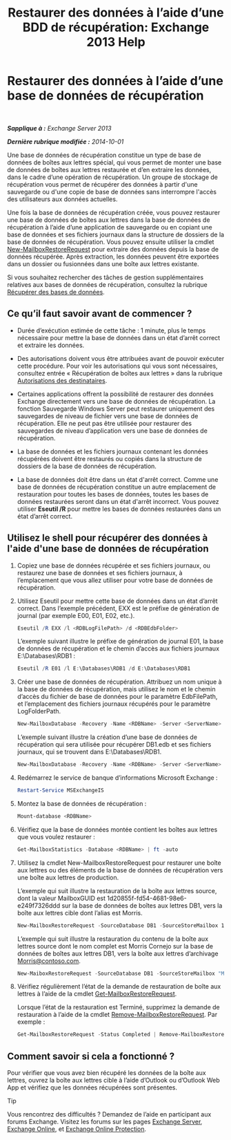 ﻿---
title: 'Restaurer des données à l’aide d’une BDD de récupération: Exchange 2013 Help'
TOCTitle: Restaurer des données à l’aide d’une base de données de récupération
ms:assetid: d64c18e7-16af-4bd8-a5c5-01206984d4d1
ms:mtpsurl: https://technet.microsoft.com/fr-fr/library/Ee332351(v=EXCHG.150)
ms:contentKeyID: 50479277
ms.date: 05/23/2018
mtps_version: v=EXCHG.150
ms.translationtype: MT
---

# Restaurer des données à l’aide d’une base de données de récupération

 

_**Sapplique à :** Exchange Server 2013_

_**Dernière rubrique modifiée :** 2014-10-01_

Une base de données de récupération constitue un type de base de données de boîtes aux lettres spécial, qui vous permet de monter une base de données de boîtes aux lettres restaurée et d’en extraire les données, dans le cadre d’une opération de récupération. Un groupe de stockage de récupération vous permet de récupérer des données à partir d'une sauvegarde ou d'une copie de base de données sans interrompre l'accès des utilisateurs aux données actuelles.

Une fois la base de données de récupération créée, vous pouvez restaurer une base de données de boîtes aux lettres dans la base de données de récupération à l’aide d’une application de sauvegarde ou en copiant une base de données et ses fichiers journaux dans la structure de dossiers de la base de données de récupération. Vous pouvez ensuite utiliser la cmdlet [New-MailboxRestoreRequest](https://technet.microsoft.com/fr-fr/library/ff829875\(v=exchg.150\)) pour extraire des données depuis la base de données récupérée. Après extraction, les données peuvent être exportées dans un dossier ou fusionnées dans une boîte aux lettres existante.

Si vous souhaitez rechercher des tâches de gestion supplémentaires relatives aux bases de données de récupération, consultez la rubrique [Récupérer des bases de données](recovery-databases-exchange-2013-help.md).

## Ce qu’il faut savoir avant de commencer ?

  - Durée d’exécution estimée de cette tâche : 1 minute, plus le temps nécessaire pour mettre la base de données dans un état d’arrêt correct et extraire les données.

  - Des autorisations doivent vous être attribuées avant de pouvoir exécuter cette procédure. Pour voir les autorisations qui vous sont nécessaires, consultez entrée « Récupération de boîtes aux lettres » dans la rubrique [Autorisations des destinataires](recipients-permissions-exchange-2013-help.md).

  - Certaines applications offrent la possibilité de restaurer des données Exchange directement vers une base de données de récupération. La fonction Sauvegarde Windows Server peut restaurer uniquement des sauvegardes de niveau de fichier vers une base de données de récupération. Elle ne peut pas être utilisée pour restaurer des sauvegardes de niveau d’application vers une base de données de récupération.

  - La base de données et les fichiers journaux contenant les données récupérées doivent être restaurés ou copiés dans la structure de dossiers de la base de données de récupération.

  - La base de données doit être dans un état d'arrêt correct. Comme une base de données de récupération constitue un autre emplacement de restauration pour toutes les bases de données, toutes les bases de données restaurées seront dans un état d'arrêt incorrect. Vous pouvez utiliser **Eseutil /R** pour mettre les bases de données restaurées dans un état d’arrêt correct.

## Utilisez le shell pour récupérer des données à l'aide d'une base de données de récupération

1.  Copiez une base de données récupérée et ses fichiers journaux, ou restaurez une base de données et ses fichiers journaux, à l’emplacement que vous allez utiliser pour votre base de données de récupération.

2.  Utilisez Eseutil pour mettre cette base de données dans un état d’arrêt correct. Dans l’exemple précédent, EXX est le préfixe de génération de journal (par exemple E00, E01, E02, etc.).
    
    ```powershell
    Eseutil /R EXX /l <RDBLogFilePath> /d <RDBEdbFolder>
    ```
    
    L’exemple suivant illustre le préfixe de génération de journal E01, la base de données de récupération et le chemin d’accès aux fichiers journaux E:\\Databases\\RDB1 :
    
    ```powershell
    Eseutil /R E01 /l E:\Databases\RDB1 /d E:\Databases\RDB1
    ```

3.  Créer une base de données de récupération. Attribuez un nom unique à la base de données de récupération, mais utilisez le nom et le chemin d’accès du fichier de base de données pour le paramètre EdbFilePath, et l’emplacement des fichiers journaux récupérés pour le paramètre LogFolderPath.
    
    ```powershell
    New-MailboxDatabase -Recovery -Name <RDBName> -Server <ServerName> -EdbFilePath <RDBPathandFileName> -LogFolderPath <LogFilePath>
    ```
    
    L’exemple suivant illustre la création d’une base de données de récupération qui sera utilisée pour récupérer DB1.edb et ses fichiers journaux, qui se trouvent dans E:\\Databases\\RDB1.
    
    ```powershell
    New-MailboxDatabase -Recovery -Name <RDBName> -Server <ServerName> -EdbFilePath "E:\Databases\RDB1\DB1.EDB" -LogFolderPath "E:\Databases\RDB1"
    ```

4.  Redémarrez le service de banque d’informations Microsoft Exchange :
    
    ```powershell
    Restart-Service MSExchangeIS
    ```

5.  Montez la base de données de récupération :
    
    ```powershell
    Mount-database <RDBName>
    ```

6.  Vérifiez que la base de données montée contient les boîtes aux lettres que vous voulez restaurer :
    
    ```powershell
    Get-MailboxStatistics -Database <RDBName> | ft -auto
    ```

7.  Utilisez la cmdlet New-MailboxRestoreRequest pour restaurer une boîte aux lettres ou des éléments de la base de données de récupération vers une boîte aux lettres de production.
    
    L’exemple qui suit illustre la restauration de la boîte aux lettres source, dont la valeur MailboxGUID est 1d20855f-fd54-4681-98e6-e249f7326ddd sur la base de données de boîtes aux lettres DB1, vers la boîte aux lettres cible dont l’alias est Morris.
    
    ```powershell
    New-MailboxRestoreRequest -SourceDatabase DB1 -SourceStoreMailbox 1d20855f-fd54-4681-98e6-e249f7326ddd -TargetMailbox Morris
    ```
    
    L’exemple qui suit illustre la restauration du contenu de la boîte aux lettres source dont le nom complet est Morris Cornejo sur la base de données de boîtes aux lettres DB1, vers la boîte aux lettres d’archivage Morris@contoso.com.
    
    ```powershell
    New-MaiboxRestoreRequest -SourceDatabase DB1 -SourceStoreMailbox "Morris Cornejo" -TargetMailbox Morris@contoso.com -TargetIsArchive
    ```

8.  Vérifiez régulièrement l’état de la demande de restauration de boîte aux lettres à l’aide de la cmdlet [Get-MailboxRestoreRequest](https://technet.microsoft.com/fr-fr/library/ff829907\(v=exchg.150\)).
    
    Lorsque l’état de la restauration est Terminé, supprimez la demande de restauration à l’aide de la cmdlet [Remove-MailboxRestoreRequest](https://technet.microsoft.com/fr-fr/library/ff829910\(v=exchg.150\)). Par exemple :
    
    ```powershell
    Get-MailboxRestoreRequest -Status Completed | Remove-MailboxRestoreRequest
    ```

## Comment savoir si cela a fonctionné ?

Pour vérifier que vous avez bien récupéré les données de la boîte aux lettres, ouvrez la boîte aux lettres cible à l’aide d’Outlook ou d’Outlook Web App et vérifiez que les données récupérées sont présentes.

> [!TIP]
> Vous rencontrez des difficultés ? Demandez de l’aide en participant aux forums Exchange. Visitez les forums sur les pages <a href="https://go.microsoft.com/fwlink/p/?linkid=60612">Exchange Server</a>, <a href="https://go.microsoft.com/fwlink/p/?linkid=267542">Exchange Online</a>, et <a href="https://go.microsoft.com/fwlink/p/?linkid=285351">Exchange Online Protection</a>.

